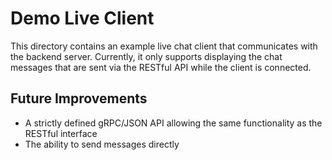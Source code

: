 # Demo Live Client
This directory contains an example live chat client that communicates with the backend server. Currently, it only supports displaying the chat messages that are sent via the RESTful API while the client is connected.

## Future Improvements
- A strictly defined gRPC/JSON API allowing the same functionality as the RESTful interface
- The ability to send messages directly